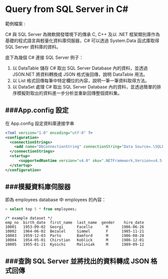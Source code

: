 # Query from SQL Server in C#

<script type="text/javascript" src="../js/general.js"></script>

範例檔案 : 

C# 與 SQL Server 為微軟開發環境下的傳承 C, C++ 及以 .NET 框架類別庫作為基礎的程式語言與輕量化資料庫伺服器，C# 可以透過 System.Data 函式庫取得 SQL Server 資料庫的資料。

底下為幾個 C# 連接 SQL Server 例子：
1. 以 DataTable 儲存 C# 取出 SQL Server Database 內的資料，並透過 JSON.NET 將資料轉換成 JSON 格式後回傳，說明 DataTable 用法。
2. 以 List 格式回傳每筆中特定欄位的內容，說明一筆一筆資料取得方法。
3. 以 DataSet 處理 C# 取出 SQL Server Database 內的資料，並透過簡單的排序模擬對取出的資料進一步分析並重新回傳整個資料集。

###App.config 設定
---

在 App.config 設定資料庫連接字串

```XML
<?xml version="1.0" encoding="utf-8" ?>
<configuration>
  <connectionStrings>
    <add name="DbConnectionString" connectionString="Data Source=.\SQLEXPRESS;Initial Catalog=employees;User ID=ExampleUser;Password=ExampleUser" providerName="System.Data.SqlClient" />
  </connectionStrings>
  <startup> 
      <supportedRuntime version="v4.0" sku=".NETFramework,Version=v4.5.2" />
  </startup>
</configuration>
```

###模擬資料庫伺服器
---

即為 employees database 中 employees 的內容：

```SQL
> select top 5 * from employees;
```

```text
/* example dataset */
emp_no  birth_date  first_name  last_name  gender    hire_date
10001   1953-09-02  Georgi      Facello      M      1986-06-26
10002   1964-06-02  Bezalel     Simmel       F      1985-11-21
10003   1959-12-03  Parto       Bamford      M      1986-08-28
10004   1954-05-01  Chirstian   Koblick      M      1986-12-01
10005   1955-01-21  Kyoichi     Maliniak     M      1989-09-12
```

###查詢 SQL Server 並將找出的資料轉成 JSON 格式回傳
---



















